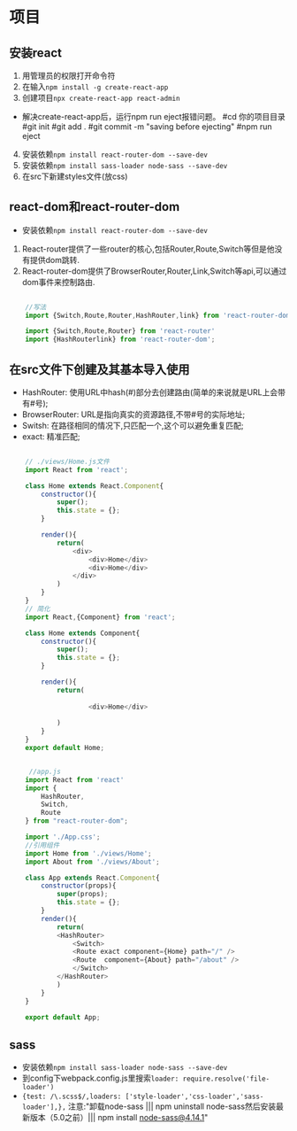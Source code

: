 # 项目

## 安装react

1. 用管理员的权限打开命令符
2. 在输入`npm install -g create-react-app`
3. 创建项目`npx create-react-app react-admin`
+ 解决create-react-app后，运行npm run eject报错问题。
    #cd 你的项目目录
    #git init
    #git add .
    #git commit -m "saving before ejecting"
    #npm run eject
4. 安装依赖`npm install react-router-dom --save-dev`
5. 安装依赖`npm install sass-loader node-sass --save-dev`
6. 在src下新建styles文件(放css)
 
## react-dom和react-router-dom
+ 安装依赖`npm install react-router-dom --save-dev`
1. React-router提供了一些router的核心,包括Router,Route,Switch等但是他没有提供dom跳转.
2. React-router-dom提供了BrowserRouter,Router,Link,Switch等api,可以通过dom事件来控制路由.

```js
    
    //写法
    import {Switch,Route,Router,HashRouter,link} from 'react-router-dom'

    import {Switch,Route,Router} from 'react-router'
    import {HashRouterlink} from 'react-router-dom';

```

## 在src文件下创建及其基本导入使用
+ HashRouter: 使用URL中hash(#)部分去创建路由(简单的来说就是URL上会带有#号);
+ BrowserRouter: URL是指向真实的资源路径,不带#号的实际地址;
+ Switsh: <Router>在路径相同的情况下,只匹配一个,这个可以避免重复匹配;
+ exact: 精准匹配;

```js
    
    // ./views/Home.js文件
    import React from 'react';

    class Home extends React.Component{
        constructor(){
            super();
            this.state = {};
        }

        render(){
            return(
                <div>
                    <div>Home</div>
                    <div>Home</div>
                </div>
            )
        }
    }
    // 简化
    import React,{Component} from 'react';

    class Home extends Component{
        constructor(){
            super();
            this.state = {};
        }

        render(){
            return(
                
                    <div>Home</div>
                  
            )
        }
    }
    export default Home;

```

```js

     //app.js
    import React from 'react'
    import {
        HashRouter,
        Switch,
        Route
    } from "react-router-dom";

    import './App.css';
    //引用组件
    import Home from './views/Home';
    import About from './views/About';

    class App extends React.Component{
        constructor(props){
            super(props);
            this.state = {};
        }
        render(){
            return(
            <HashRouter>
                <Switch>
                <Route exact component={Home} path="/" />
                <Route  component={About} path="/about" />
                </Switch>
            </HashRouter>
            )
        }
    }

    export default App;


```


## sass
+ 安装依赖`npm install sass-loader node-sass --save-dev`
+ 到config下webpack.config.js里搜索`loader: require.resolve('file-loader')`
+ `{test: /\.scss$/,loaders: ['style-loader','css-loader','sass-loader'],},`
注意:"卸载node-sass ||| npm uninstall node-sass然后安装最新版本（5.0之前）|||   npm install node-sass@4.14.1"
